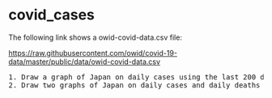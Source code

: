 # covid_cases
The following link shows a owid-covid-data.csv file:

https://raw.githubusercontent.com/owid/covid-19-data/master/public/data/owid-covid-data.csv

<pre>
1. Draw a graph of Japan on daily cases using the last 200 days from today.
2. Draw two graphs of Japan on daily cases and daily deaths using the last 200 days from today.
</pre>
